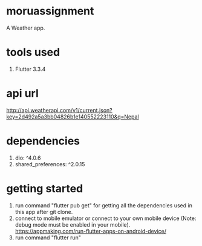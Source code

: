 # moruassignment

A Weather app.

# tools used
1. Flutter 3.3.4

# api url
http://api.weatherapi.com/v1/current.json?key=2d492a5a3bb04826b1e140552223110&q=Nepal

# dependencies 

1. dio: ^4.0.6 
2. shared_preferences: ^2.0.15

# getting started

1. run command "flutter pub get" for getting all the dependencies used in this app after git clone.
2. connect to mobile emulator or connect to your own mobile device 
   (Note: debug mode must be enabled in your mobile).
   https://appmaking.com/run-flutter-apps-on-android-device/
3. run command "flutter run"
